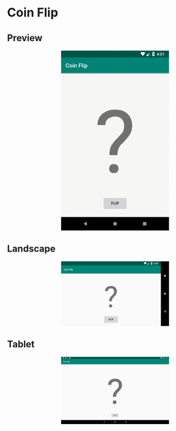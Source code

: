 # Coin Flip

## Preview

<p align="center">
  <img align="center" width="50%" src="screenshots/coin_flip.gif">
</p>

## Landscape

<p align="center">
  <img align="center" width="50%" src="screenshots/coin_flip_q_landscape.png">
</p>

## Tablet

<p align="center">
  <img align="center" width="50%" src="screenshots/coin_flip_q_tablet.png">
</p>

